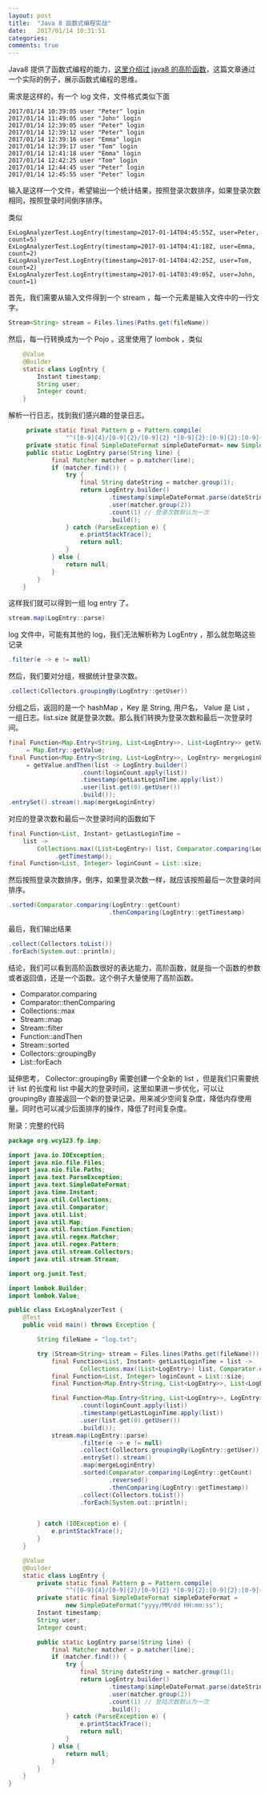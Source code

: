 ```yaml
---
layout: post
title:  "Java 8 函数式编程实战"
date:   2017/01/14 10:31:51
categories:
comments: true
---
```



Java8 提供了函数式编程的能力，[这里介绍过 java8 的高阶函数][HOF]，这篇文章通过一个实际的例子，展示函数式编程的思维。

需求是这样的，有一个 log 文件，文件格式类似下面

```
2017/01/14 10:39:05 user "Peter" login
2017/01/14 11:49:05 user "John" login
2017/01/14 12:39:05 user "Peter" login
2017/01/14 12:39:12 user "Peter" login
2017/01/14 12:39:16 user "Emma" login
2017/01/14 12:39:17 user "Tom" login
2017/01/14 12:41:18 user "Emma" login
2017/01/14 12:42:25 user "Tom" login
2017/01/14 12:44:45 user "Peter" login
2017/01/14 12:45:55 user "Peter" login
```

输入是这样一个文件，希望输出一个统计结果，按照登录次数排序，如果登录次数相同，按照登录时间倒序排序。

类似

```
ExLogAnalyzerTest.LogEntry(timestamp=2017-01-14T04:45:55Z, user=Peter, count=5)
ExLogAnalyzerTest.LogEntry(timestamp=2017-01-14T04:41:18Z, user=Emma, count=2)
ExLogAnalyzerTest.LogEntry(timestamp=2017-01-14T04:42:25Z, user=Tom, count=2)
ExLogAnalyzerTest.LogEntry(timestamp=2017-01-14T03:49:05Z, user=John, count=1)
```

首先，我们需要从输入文件得到一个 stream ，每一个元素是输入文件中的一行文字。

```java
Stream<String> stream = Files.lines(Paths.get(fileName))
```

然后，每一行转换成为一个 Pojo 。这里使用了 lombok ，类似

```java
    @Value
    @Builder
    static class LogEntry {
        Instant timestamp;
        String user;
        Integer count;
    }
```

解析一行日志，找到我们感兴趣的登录日志。

```java
     private static final Pattern p = Pattern.compile(
                "^([0-9]{4}/[0-9]{2}/[0-9]{2} *[0-9]{2}:[0-9]{2}:[0-9]{2}) *.*\"([a-zA-Z]*)\".*login");
     private static final SimpleDateFormat simpleDateFormat= new SimpleDateFormat("yyyy/MM/dd HH:mm:ss");
     public static LogEntry parse(String line) {
            final Matcher matcher = p.matcher(line);
            if (matcher.find()) {
                try {
                    final String dateString = matcher.group(1);
                    return LogEntry.builder()
                            .timestamp(simpleDateFormat.parse(dateString).toInstant())
                            .user(matcher.group(2))
                            .count(1) // 登录次数默认为一次
                            .build();
                } catch (ParseException e) {
                    e.printStackTrace();
                    return null;
                }
            } else {
                return null;
            }
        }
    }
```

这样我们就可以得到一组 log entry 了。

```java
stream.map(LogEntry::parse)
```

log 文件中，可能有其他的 log，我们无法解析称为 LogEntry ，那么就忽略这些记录

```java
.filter(e -> e != null)
```

然后，我们要对分组，根据统计登录次数。

```java
.collect(Collectors.groupingBy(LogEntry::getUser))
```

分组之后，返回的是一个 hashMap ，Key 是 String, 用户名， Value 是 List ，一组日志。list.size 就是登录次数。那么我们转换为登录次数和最后一次登录时间。

```java
final Function<Map.Entry<String, List<LogEntry>>, List<LogEntry>> getValue
     = Map.Entry::getValue;
final Function<Map.Entry<String, List<LogEntry>>, LogEntry> mergeLoginEntry
     = getValue.andThen(list -> LogEntry.builder()
                    .count(loginCount.apply(list))
                    .timestamp(getLastLoginTime.apply(list))
                    .user(list.get(0).getUser())
                    .build());
.entrySet().stream().map(mergeLoginEntry)
```

对应的登录次数和最后一次登录时间的函数如下

```java
final Function<List, Instant> getLastLoginTime =
    list ->
        Collections.max((List<LogEntry>) list, Comparator.comparing(LogEntry::getTimestamp))
             .getTimestamp();
final Function<List, Integer> loginCount = List::size;
```

然后按照登录次数排序，倒序，如果登录次数一样，就应该按照最后一次登录时间排序。

```java
.sorted(Comparator.comparing(LogEntry::getCount)
                            .thenComparing(LogEntry::getTimestamp)
```



最后，我们输出结果

```java
.collect(Collectors.toList())
.forEach(System.out::println);
```

结论，我们可以看到高阶函数很好的表达能力，高阶函数，就是指一个函数的参数或者返回值，还是一个函数。这个例子大量使用了高阶函数。

- Comparator.comparing
- Comparator::thenComparing
- Collections::max
- Stream::map
- Stream::filter
- Function::andThen
- Stream::sorted
- Collectors::groupingBy
- List::forEach


延伸思考， Collector::groupingBy 需要创建一个全新的 list ，但是我们只需要统计 list 的长度和 list 中最大的登录时间，这里如果进一步优化，可以让 groupingBy 直接返回一个新的登录记录。用来减少空间复杂度，降低内存使用量。同时也可以减少后面排序的操作，降低了时间复杂度。



附录：完整的代码

```java
package org.wcy123.fp.imp;

import java.io.IOException;
import java.nio.file.Files;
import java.nio.file.Paths;
import java.text.ParseException;
import java.text.SimpleDateFormat;
import java.time.Instant;
import java.util.Collections;
import java.util.Comparator;
import java.util.List;
import java.util.Map;
import java.util.function.Function;
import java.util.regex.Matcher;
import java.util.regex.Pattern;
import java.util.stream.Collectors;
import java.util.stream.Stream;

import org.junit.Test;

import lombok.Builder;
import lombok.Value;

public class ExLogAnalyzerTest {
    @Test
    public void main() throws Exception {

        String fileName = "log.txt";

        try (Stream<String> stream = Files.lines(Paths.get(fileName))) {
            final Function<List, Instant> getLastLoginTime = list ->
                    Collections.max((List<LogEntry>) list, Comparator.comparing(LogEntry::getTimestamp)).getTimestamp();
            final Function<List, Integer> loginCount = List::size;
            final Function<Map.Entry<String, List<LogEntry>>, List<LogEntry>> getValue = Map.Entry::getValue;

            final Function<Map.Entry<String, List<LogEntry>>, LogEntry> mergeLoginEntry = getValue.andThen(list -> LogEntry.builder()
                    .count(loginCount.apply(list))
                    .timestamp(getLastLoginTime.apply(list))
                    .user(list.get(0).getUser())
                    .build());
            stream.map(LogEntry::parse)
                    .filter(e -> e != null)
                    .collect(Collectors.groupingBy(LogEntry::getUser))
                    .entrySet().stream()
                    .map(mergeLoginEntry)
                    .sorted(Comparator.comparing(LogEntry::getCount)
                            .reversed()
                            .thenComparing(LogEntry::getTimestamp))
                    .collect(Collectors.toList())
                    .forEach(System.out::println);


        } catch (IOException e) {
            e.printStackTrace();
        }
    }

    @Value
    @Builder
    static class LogEntry {
        private static final Pattern p = Pattern.compile(
                "^([0-9]{4}/[0-9]{2}/[0-9]{2} *[0-9]{2}:[0-9]{2}:[0-9]{2}) *.*\"([a-zA-Z]*)\".*login");
        private static final SimpleDateFormat simpleDateFormat =
                new SimpleDateFormat("yyyy/MM/dd HH:mm:ss");
        Instant timestamp;
        String user;
        Integer count;

        public static LogEntry parse(String line) {
            final Matcher matcher = p.matcher(line);
            if (matcher.find()) {
                try {
                    final String dateString = matcher.group(1);
                    return LogEntry.builder()
                            .timestamp(simpleDateFormat.parse(dateString).toInstant())
                            .user(matcher.group(2))
                            .count(1) // 登陆次数默认为一次
                            .build();
                } catch (ParseException e) {
                    e.printStackTrace();
                    return null;
                }
            } else {
                return null;
            }
        }
    }
}
```

[HOF]: http://wcy123.github.io/2017/01/07/JAVA-中的高阶函数/
